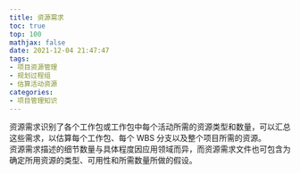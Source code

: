 ```yaml
---
title: 资源需求
toc: true
top: 100
mathjax: false
date: 2021-12-04 21:47:47
tags:
- 项目资源管理
- 规划过程组
- 估算活动资源
categories:
- 项目管理知识
---
```

资源需求识别了各个工作包或工作包中每个活动所需的资源类型和数量，可以汇总这些需求，以估算每个工作包、每个 WBS 分支以及整个项目所需的资源。  
资源需求描述的细节数量与具体程度因应用领域而异，而资源需求文件也可包含为确定所用资源的类型、可用性和所需数量所做的假设。
